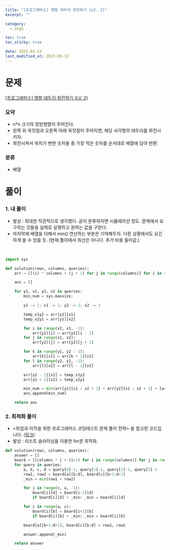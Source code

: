 ```yaml
---
title: "[프로그래머스] 행렬 테두리 회전하기 (LV. 2)"
excerpt: ""

category:
  - algo

toc: true
toc_sticky: true

date: 2023-03-13
last_modified_at: 2023-03-13
---
```


# 문제

[[프로그래머스] 행렬 테두리 회전하기 (LV. 2) ](https://programmers.co.kr/learn/courses/30/lessons/77485)

### 요약

- n\*n 크기의 정방행렬이 주어진다.
- 왼쪽 위 꼭짓점과 오른쪽 아래 꼭짓점이 주어지면, 해당 사각형의 테두리를 회전시키자.
- 회전시켜서 위치가 변한 숫자들 중 가장 작은 숫자를 순서대로 배열에 담아 반환.

### 분류

- 배열

# 풀이

### 1. 내 풀이

- 발상 : 최대한 직관적으로 생각했다. 굳이 분류하자면 시뮬레이션 정도. 문제에서 요구하는 것들을 실제로 실행하고 원하는 값을 구한다.
- 마지막에 배열을 더해서 min() 연산하는 부분은 기억해두자. 다른 상황에서도 요긴하게 쓸 수 있을 듯. (현재 풀이에서 최선은 아니다. 추가 비용 들어감.)

<br>

```python
import sys

def solution(rows, columns, queries):
    arr = [[(i) * columns + (j + 1) for j in range(columns)] for i in range(rows)]

    ans = []

    for y1, x1, y2, x2 in queries:
        min_num = sys.maxsize;

        y1 -= 1; x1 -= 1; y2 -= 1; x2 -= 1

        temp_x1y2 = arr[y2][x1]
        temp_x2y1 = arr[y1][x2]

        for i in range(x2, x1, -1):
            arr[y1][i] = arr[y1][i - 1]
        for j in range(x1, x2):
            arr[y2][j] = arr[y2][j + 1]

        for k in range(y1, y2 - 1):
            arr[k][x1] = arr[k + 1][x1]
        for l in range(y2, y1, -1):
            arr[l][x2] = arr[l - 1][x2]

        arr[y2 - 1][x1] = temp_x1y2
        arr[y1 + 1][x2] = temp_x2y1

        min_num = min(arr[y1][x1 : x2 + 1] + arr[y2][x1 : x2 + 1] + [arr[var][x1] for var in range(y1 + 1, y2)] + [arr[var][x2] for var in range(y1 + 1, y2)])
        ans.append(min_num)

    return ans

```

### 2. 최적화 풀이

- <취업과 이직을 위한 프로그래머스 코딩테스트 문제 풀이 전략> 을 참고한 코드입니다. ([링크](https://github.com/gilbutITbook/080338/blob/main/3%EC%9E%A5/%ED%96%89%EB%A0%AC_%ED%85%8C%EB%91%90%EB%A6%AC_%ED%9A%8C%EC%A0%84%ED%95%98%EA%B8%B0_%EC%B5%9C%EC%A0%81%ED%99%94.py))
- 발상 : 리스트 슬라이싱을 이용한 for문 최적화.
  <br>

```python
def solution(rows, columns, queries):
    answer = []
    board = [[columns * j + (i+1) for i in range(columns)] for j in range(rows)]
    for query in queries:
        a, b, c, d = query[0]-1, query[1]-1, query[2]-1, query[3]-1
        row1, row2 = board[a][b:d], board[c][b+1:d+1]
        _min = min(row1 + row2)

        for i in range(c, a, -1):
            board[i][d] = board[i-1][d]
            if board[i][d] < _min: _min = board[i][d]

        for i in range(a, c):
            board[i][b] = board[i+1][b]
            if board[i][b] < _min: _min = board[i][b]

        board[a][b+1:d+1], board[c][b:d] = row1, row2

        answer.append(_min)

    return answer
```
